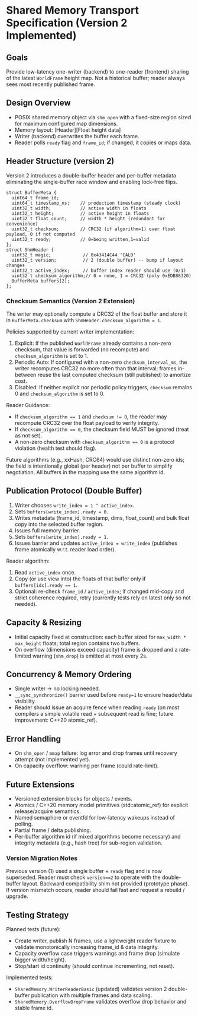 # Shared Memory Transport Specification (Version 2 Implemented)

## Goals
Provide low-latency one-writer (backend) to one-reader (frontend) sharing of the latest `WorldFrame` height map.
Not a historical buffer; reader always sees most recently published frame.

## Design Overview
- POSIX shared memory object via `shm_open` with a fixed-size region sized for maximum configured map dimensions.
- Memory layout: [Header][Float height data]
- Writer (backend) overwrites the buffer each frame.
- Reader polls `ready` flag and `frame_id`; if changed, it copies or maps data.

## Header Structure (version 2)
Version 2 introduces a double-buffer header and per-buffer metadata eliminating the single-buffer race window and enabling lock-free flips.

```
struct BufferMeta {
  uint64_t frame_id;
  uint64_t timestamp_ns;    // production timestamp (steady clock)
  uint32_t width;           // active width in floats
  uint32_t height;          // active height in floats
  uint32_t float_count;     // width * height (redundant for convenience)
  uint32_t checksum;        // CRC32 (if algorithm=1) over float payload, 0 if not computed
  uint32_t ready;           // 0=being written,1=valid
};
struct ShmHeader {
  uint32_t magic;            // 0x43414C44 'CALD'
  uint32_t version;          // 2 (double buffer) -- bump if layout changes
  uint32_t active_index;     // buffer index reader should use (0/1)
  uint32_t checksum_algorithm;// 0 = none, 1 = CRC32 (poly 0xEDB88320)
  BufferMeta buffers[2];
};
```

### Checksum Semantics (Version 2 Extension)
The writer may optionally compute a CRC32 of the float buffer and store it in `BufferMeta.checksum` with `ShmHeader.checksum_algorithm = 1`.

Policies supported by current writer implementation:
1. Explicit: If the published `WorldFrame` already contains a non-zero checksum, that value is forwarded (no recompute) and `checksum_algorithm` is set to 1.
2. Periodic Auto: If configured with a non-zero `checksum_interval_ms`, the writer recomputes CRC32 no more often than that interval; frames in-between reuse the last computed checksum (still published) to amortize cost.
3. Disabled: If neither explicit nor periodic policy triggers, `checksum` remains 0 and `checksum_algorithm` is set to 0.

Reader Guidance:
- If `checksum_algorithm == 1` and `checksum != 0`, the reader may recompute CRC32 over the float payload to verify integrity.
- If `checksum_algorithm == 0`, the checksum field MUST be ignored (treat as not set).
- A non-zero checksum with `checksum_algorithm == 0` is a protocol violation (health test should flag).

Future algorithms (e.g., xxHash, CRC64) would use distinct non-zero ids; the field is intentionally global (per header) not per buffer to simplify negotiation. All buffers in the mapping use the same algorithm id.

## Publication Protocol (Double Buffer)
1. Writer chooses `write_index = 1 ^ active_index`.
2. Sets `buffers[write_index].ready = 0`.
3. Writes metadata (frame_id, timestamp, dims, float_count) and bulk float copy into the selected buffer region.
4. Issues full memory barrier.
5. Sets `buffers[write_index].ready = 1`.
6. Issues barrier and updates `active_index = write_index` (publishes frame atomically w.r.t. reader load order).

Reader algorithm:
1. Read `active_index` once.
2. Copy (or use view into) the floats of that buffer only if `buffers[idx].ready == 1`.
3. Optional: re-check `frame_id` / `active_index`; if changed mid-copy and strict coherence required, retry (currently tests rely on latest only so not needed).

## Capacity & Resizing
- Initial capacity fixed at construction: each buffer sized for `max_width * max_height` floats; total region contains two buffers.
- On overflow (dimensions exceed capacity) frame is dropped and a rate-limited warning (`shm_drop`) is emitted at most every 2s.

## Concurrency & Memory Ordering
- Single writer -> no locking needed.
- `__sync_synchronize()` barrier used before `ready=1` to ensure header/data visibility.
- Reader should issue an acquire fence when reading `ready` (on most compilers a simple volatile read + subsequent read is fine; future improvement: C++20 atomic_ref).

## Error Handling
- On `shm_open` / `mmap` failure: log error and drop frames until recovery attempt (not implemented yet).
- On capacity overflow: warning per frame (could rate-limit).

## Future Extensions
- Versioned extension blocks for objects / events.
- Atomics / C++20 memory model primitives (std::atomic_ref) for explicit release/acquire semantics.
- Named semaphore or eventfd for low-latency wakeups instead of polling.
- Partial frame / delta publishing.
 - Per-buffer algorithm id (if mixed algorithms become necessary) and integrity metadata (e.g., hash tree) for sub-region validation.

### Version Migration Notes
Previous version (1) used a single buffer + `ready` flag and is now superseded. Reader must check `version==2` to operate with the double-buffer layout. Backward compatibility shim not provided (prototype phase). If version mismatch occurs, reader should fail fast and request a rebuild / upgrade.

## Testing Strategy
Planned tests (future):
- Create writer, publish N frames, use a lightweight reader fixture to validate monotonically increasing frame_id & data integrity.
- Capacity overflow case triggers warnings and frame drop (simulate bigger width/height). 
- Stop/start id continuity (should continue incrementing, not reset).

Implemented tests:
- `SharedMemory.WriterReaderBasic` (updated) validates version 2 double-buffer publication with multiple frames and data scaling.
- `SharedMemory.OverflowDropFrame` validates overflow drop behavior and stable frame id.


